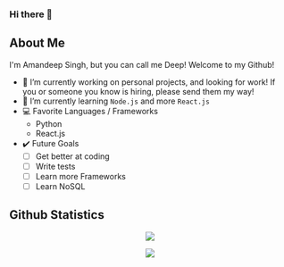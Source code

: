 ### Hi there 👋

## About Me

I'm Amandeep Singh, but you can call me Deep! Welcome to my Github!

- 🔭 I’m currently working on personal projects, and looking for work! If you or someone you know is hiring, please send them my way!
- 🌱 I’m currently learning `Node.js` and more `React.js`
- 💻 Favorite Languages / Frameworks
  - Python
  - React.js
- ✔️ Future Goals
  - [ ] Get better at coding
  - [ ] Write tests
  - [ ] Learn more Frameworks
  - [ ] Learn NoSQL

<!--
**SinghSanity/SinghSanity** is a ✨ _special_ ✨ repository because its `README.md` (this file) appears on your GitHub profile.

Here are some ideas to get you started:

- 🔭 I’m currently working on ...
- 🌱 I’m currently learning ...
- 👯 I’m looking to collaborate on ...
- 🤔 I’m looking for help with ...
- 💬 Ask me about ...
- 📫 How to reach me: ...
- 😄 Pronouns: ...
- ⚡ Fun fact: ...
-->

## Github Statistics

<p align="center">
    <img src="https://github-readme-stats.vercel.app/api?username=SinghSanity&show_icons=true&theme=radical">
    <!-- DOCS: https://github.com/anuraghazra/github-readme-stats -->
</p>
<p align="center">
    <img src="https://github-readme-stats.vercel.app/api/top-langs/?username=SinghSanity&exclude_repo=github-readme-stats,anuraghazra.github.io&theme=radical">
</p>
